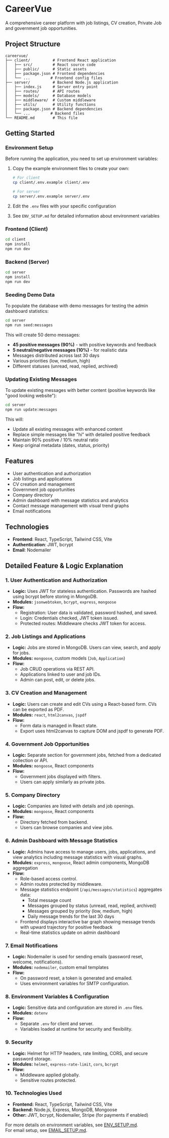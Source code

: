 # CareerVue

A comprehensive career platform with job listings, CV creation, Private Job and government job opportunities.

## Project Structure

```
careervue/
├── client/          # Frontend React application
│   ├── src/         # React source code
│   ├── public/      # Static assets
│   ├── package.json # Frontend dependencies
│   └── ...         # Frontend config files
├── server/          # Backend Node.js application
│   ├── index.js     # Server entry point
│   ├── routes/      # API routes
│   ├── models/      # Database models
│   ├── middleware/  # Custom middleware
│   ├── utils/       # Utility functions
│   ├── package.json # Backend dependencies
│   └── ...         # Backend files
└── README.md        # This file
```

## Getting Started

### Environment Setup
Before running the application, you need to set up environment variables:

1. Copy the example environment files to create your own:
   ```bash
   # For client
   cp client/.env.example client/.env
   
   # For server
   cp server/.env.example server/.env
   ```

2. Edit the `.env` files with your specific configuration
3. See `ENV_SETUP.md` for detailed information about environment variables

### Frontend (Client)
```bash
cd client
npm install
npm run dev
```

### Backend (Server)
```bash
cd server
npm install
npm run dev
```

### Seeding Demo Data

To populate the database with demo messages for testing the admin dashboard statistics:

```bash
cd server
npm run seed:messages
```

This will create 50 demo messages:
- **45 positive messages (90%)** - with positive keywords and feedback
- **5 neutral/negative messages (10%)** - for realistic data
- Messages distributed across last 30 days
- Various priorities (low, medium, high)
- Different statuses (unread, read, replied, archived)

### Updating Existing Messages

To update existing messages with better content (positive keywords like "good looking website"):

```bash
cd server
npm run update:messages
```

This will:
- Update all existing messages with enhanced content
- Replace simple messages like "hi" with detailed positive feedback
- Maintain 90% positive / 10% neutral ratio
- Keep original metadata (dates, status, priority)

## Features

- User authentication and authorization
- Job listings and applications
- CV creation and management
- Government job opportunities
- Company directory
- Admin dashboard with message statistics and analytics
- Contact message management with visual trend graphs
- Email notifications

## Technologies

- **Frontend**: React, TypeScript, Tailwind CSS, Vite
- **Authentication**: JWT, bcrypt
- **Email**: Nodemailer


## Detailed Feature & Logic Explanation

### 1. User Authentication and Authorization
- **Logic:** Uses JWT for stateless authentication. Passwords are hashed using bcrypt before storing in MongoDB.
- **Modules:** `jsonwebtoken`, `bcrypt`, `express`, `mongoose`
- **Flow:** 
  - Registration: User data is validated, password hashed, and saved.
  - Login: Credentials checked, JWT token issued.
  - Protected routes: Middleware checks JWT token for access.

### 2. Job Listings and Applications
- **Logic:** Jobs are stored in MongoDB. Users can view, search, and apply for jobs.
- **Modules:** `mongoose`, custom models (`Job`, `Application`)
- **Flow:** 
  - Job CRUD operations via REST API.
  - Applications linked to user and job IDs.
  - Admin can post, edit, or delete jobs.

### 3. CV Creation and Management
- **Logic:** Users can create and edit CVs using a React-based form. CVs can be exported as PDF.
- **Modules:** `react`, `html2canvas`, `jspdf`
- **Flow:** 
  - Form data is managed in React state.
  - Export uses html2canvas to capture DOM and jspdf to generate PDF.

### 4. Government Job Opportunities
- **Logic:** Separate section for government jobs, fetched from a dedicated collection or API.
- **Modules:** `mongoose`, React components
- **Flow:** 
  - Government jobs displayed with filters.
  - Users can apply similarly as private jobs.

### 5. Company Directory
- **Logic:** Companies are listed with details and job openings.
- **Modules:** `mongoose`, React components
- **Flow:** 
  - Directory fetched from backend.
  - Users can browse companies and view jobs.

### 6. Admin Dashboard with Message Statistics
- **Logic:** Admins have access to manage users, jobs, applications, and view analytics including message statistics with visual graphs.
- **Modules:** `express`, `mongoose`, React admin components, MongoDB aggregation
- **Flow:** 
  - Role-based access control.
  - Admin routes protected by middleware.
  - Message statistics endpoint (`/api/messages/statistics`) aggregates data:
    - Total message count
    - Messages grouped by status (unread, read, replied, archived)
    - Messages grouped by priority (low, medium, high)
    - Daily message trends for the last 30 days
  - Frontend displays interactive bar graph showing message trends with upward trajectory for positive feedback
  - Real-time statistics update on admin dashboard

### 7. Email Notifications
- **Logic:** Nodemailer is used for sending emails (password reset, welcome, notifications).
- **Modules:** `nodemailer`, custom email templates
- **Flow:** 
  - On password reset, a token is generated and emailed.
  - Uses environment variables for SMTP configuration.

### 8. Environment Variables & Configuration
- **Logic:** Sensitive data and configuration are stored in `.env` files.
- **Modules:** `dotenv`
- **Flow:** 
  - Separate `.env` for client and server.
  - Variables loaded at runtime for security and flexibility.

### 9. Security
- **Logic:** Helmet for HTTP headers, rate limiting, CORS, and secure password storage.
- **Modules:** `helmet`, `express-rate-limit`, `cors`, `bcrypt`
- **Flow:** 
  - Middleware applied globally.
  - Sensitive routes protected.

### 10. Technologies Used
- **Frontend:** React, TypeScript, Tailwind CSS, Vite
- **Backend:** Node.js, Express, MongoDB, Mongoose
- **Other:** JWT, bcrypt, Nodemailer, Stripe (for payments if enabled)

For more details on environment variables, see [ENV_SETUP.md](careervue/ENV_SETUP.md).  
For email setup, see [EMAIL_SETUP.md](careervue/EMAIL_SETUP.md).